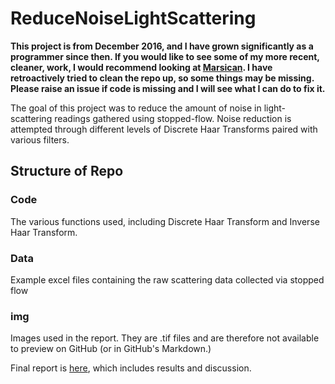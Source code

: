 # ReduceNoiseLightScattering

**This project is from December 2016, and I have grown significantly as a programmer since then. If you would like to see some of my more recent, cleaner, work, I would recommend looking at [Marsican](github.com/aschams/Marsican). I have retroactively tried to clean the repo up, so some things may be missing. Please raise an issue if code is missing and I will see what I can do to fix it.**

The goal of this project was to reduce the amount of noise in light-scattering readings gathered using stopped-flow. Noise reduction is attempted through different levels of Discrete Haar Transforms paired with various filters.

## Structure of Repo

### Code

The various functions used, including Discrete Haar Transform and Inverse Haar Transform.

### Data

Example excel files containing the raw scattering data collected via stopped flow

### img

Images used in the report. They are .tif files and are therefore not available to preview on GitHub (or in GitHub's Markdown.)

Final report is [here](MATH416_Final_Project.pdf), which includes results and discussion.
